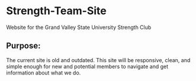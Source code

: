 # Strength-Team-Site
Website for the Grand Valley State University Strength Club

## Purpose:
The current site is old and outdated. This site will be responsive, clean, and simple enough for new and potential members to navigate and get information about what we do.
